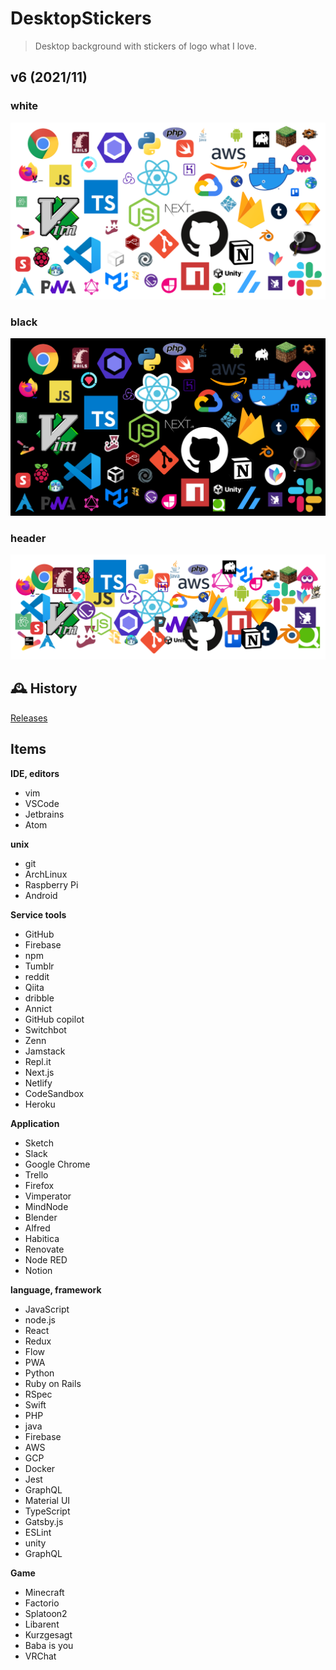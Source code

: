 # DesktopStickers

> Desktop background with stickers of logo what I love.

## v6 (2021/11)

### white

![elzup desktop steckers v6_white](dist/v6/desktop-stickers-w.png)

### black

![elzup desktop steckers v6_black](dist/v6/desktop-stickers-b.png)

### header

![elzup desktop steckers v6_white](dist/v6/desktop-stickers-header-w.png)

## 🕰 History

[Releases](https://github.com/elzup/DesktopStickers/releases)

## Items

**IDE, editors**

- vim
- VSCode
- Jetbrains
- Atom

**unix**

- git
- ArchLinux
- Raspberry Pi
- Android

**Service tools**

- GitHub
- Firebase
- npm
- Tumblr
- reddit
- Qiita
- dribble
- Annict
- GitHub copilot
- Switchbot
- Zenn
- Jamstack
- Repl.it
- Next.js
- Netlify
- CodeSandbox
- Heroku

**Application**

- Sketch
- Slack
- Google Chrome
- Trello
- Firefox
- Vimperator
- MindNode
- Blender
- Alfred
- Habitica
- Renovate
- Node RED
- Notion

**language, framework**

- JavaScript
- node.js
- React
- Redux
- Flow
- PWA
- Python
- Ruby on Rails
- RSpec
- Swift
- PHP
- java
- Firebase
- AWS
- GCP
- Docker
- Jest
- GraphQL
- Material UI
- TypeScript
- Gatsby.js
- ESLint
- unity
- GraphQL

**Game**

- Minecraft
- Factorio
- Splatoon2
- Libarent
- Kurzgesagt
- Baba is you
- VRChat
